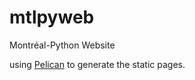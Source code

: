 mtlpyweb
========

Montréal-Python Website 

using [Pelican](http://docs.getpelican.com/en/3.0/) to generate the static pages. 
